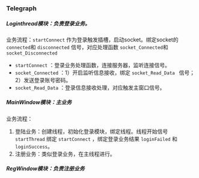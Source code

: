 ### Telegraph

##### Loginthread模块：负责登录业务。

业务流程：`startConnect` 作为登录触发插槽，启动socket。绑定socket的 `connected`和 `disconnected` 信号，对应处理函数 `socket_Connected`和 `socket_Disconnected`

* `startConnect` ：登录业务处理函数，连接服务器，监听连接信号。
* `socket_Connected` ：1）开启监听信息接收，绑定 `socket_Read_Data ` 信号；2）发送登录账号密码。
* `socket_Read_Data` ：登录信息接收处理，对应触发主窗口信号。

##### MainWindow模块：主业务

业务流程：

1. 登陆业务：创建线程，初始化登录模块，绑定线程。线程开始信号 `startThread` 绑定 `startConnect` ，绑定登录业务结果 `loginFailed` 和 `loginSuccess`。
2. 注册业务：类似登录业务，在主线程进行。

##### RegWindow模块：负责注册业务
